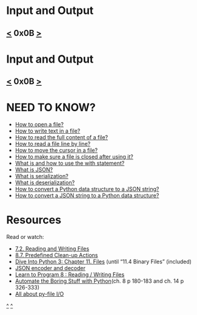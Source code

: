 # Input and Output
[<](https://github.com/TheeKingZa/alx-higher_level_programming/tree/master/0x0A-python-inheritance/README.md) 0x0B [>](https://github.com/TheeKingZa/alx-higher_level_programming/tree/master/0x0C-python-almost_a_circle/README.md)
---

# Input and Output
[<](https://github.com/TheeKingZa/alx-higher_level_programming/tree/master/0x0A-python-inheritance/README.md) 0x0B [>](https://github.com/TheeKingZa/alx-higher_level_programming/tree/master/0x0C-python-almost_a_circle/README.md)
---

# NEED TO KNOW?
* [How to open a file?]()
* [How to write text in a file?]()
* [How to read the full content of a file?]()
* [How to read a file line by line?]()
* [How to move the cursor in a file?]()
* [How to make sure a file is closed after using it?]()
* [What is and how to use the with statement?]()
* [What is JSON?]()
* [What is serialization?]()
* [What is deserialization?]()
* [How to convert a Python data structure to a JSON string?]()
* [How to convert a JSON string to a Python data structure?]()


# Resources
  Read or watch:

* [7.2. Reading and Writing Files](https://docs.python.org/3/tutorial/inputoutput.html#reading-and-writing-files)
* [8.7. Predefined Clean-up Actions](https://docs.python.org/3/tutorial/errors.html#predefined-clean-up-actions)
* [Dive Into Python 3: Chapter 11. Files](https://histo.ucsf.edu/BMS270/diveintopython3-r802.pdf) (until “11.4 Binary Files” (included)
* [JSON encoder and decoder](https://docs.python.org/3/library/json.html)
* [Learn to Program 8 : Reading / Writing Files](https://www.youtube.com/watch?v=EukxMIsNeqU)
* [Automate the Boring Stuff with Python](https://automatetheboringstuff.com/)(ch. 8 p 180-183 and ch. 14 p 326-333)
* [All about py-file I/O](https://techvidvan.com/tutorials/python-file-read-write/)



[^](#input-and-output)
[^](#input-and-output)
